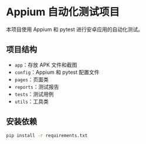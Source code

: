 # Appium 自动化测试项目

本项目使用 Appium 和 pytest 进行安卓应用的自动化测试。

## 项目结构
- `app`：存放 APK 文件和截图
- `config`：Appium 和 pytest 配置文件
- `pages`：页面类
- `reports`：测试报告
- `tests`：测试用例
- `utils`：工具类

## 安装依赖
```bash
pip install -r requirements.txt
